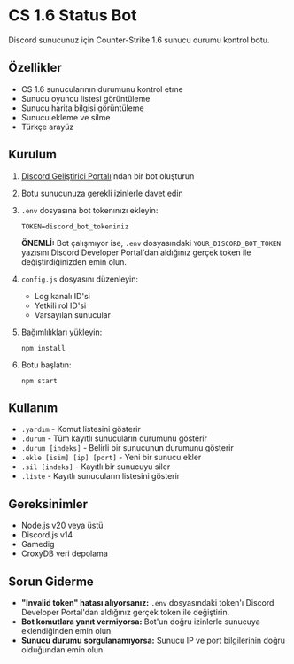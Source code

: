 # CS 1.6 Status Bot

Discord sunucunuz için Counter-Strike 1.6 sunucu durumu kontrol botu.

## Özellikler

- CS 1.6 sunucularının durumunu kontrol etme
- Sunucu oyuncu listesi görüntüleme
- Sunucu harita bilgisi görüntüleme
- Sunucu ekleme ve silme
- Türkçe arayüz

## Kurulum

1. [Discord Geliştirici Portalı](https://discord.com/developers/applications)'ndan bir bot oluşturun
2. Botu sunucunuza gerekli izinlerle davet edin
3. `.env` dosyasına bot tokenınızı ekleyin:
   ```
   TOKEN=discord_bot_tokeniniz
   ```
   **ÖNEMLİ:** Bot çalışmıyor ise, `.env` dosyasındaki `YOUR_DISCORD_BOT_TOKEN` yazısını Discord Developer Portal'dan aldığınız gerçek token ile değiştirdiğinizden emin olun.

4. `config.js` dosyasını düzenleyin:
   - Log kanalı ID'si
   - Yetkili rol ID'si
   - Varsayılan sunucular
5. Bağımlılıkları yükleyin:
   ```
   npm install
   ```
6. Botu başlatın:
   ```
   npm start
   ```

## Kullanım

- `.yardım` - Komut listesini gösterir
- `.durum` - Tüm kayıtlı sunucuların durumunu gösterir
- `.durum [indeks]` - Belirli bir sunucunun durumunu gösterir
- `.ekle [isim] [ip] [port]` - Yeni bir sunucu ekler
- `.sil [indeks]` - Kayıtlı bir sunucuyu siler
- `.liste` - Kayıtlı sunucuların listesini gösterir

## Gereksinimler

- Node.js v20 veya üstü
- Discord.js v14
- Gamedig
- CroxyDB veri depolama

## Sorun Giderme

- **"Invalid token" hatası alıyorsanız:** `.env` dosyasındaki token'ı Discord Developer Portal'dan aldığınız gerçek token ile değiştirin.
- **Bot komutlara yanıt vermiyorsa:** Bot'un doğru izinlerle sunucuya eklendiğinden emin olun.
- **Sunucu durumu sorgulanamıyorsa:** Sunucu IP ve port bilgilerinin doğru olduğundan emin olun.